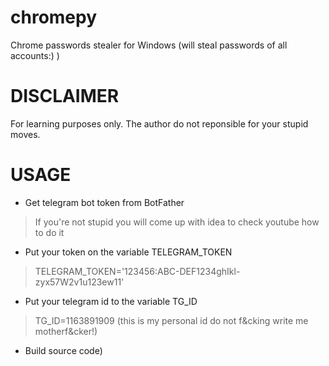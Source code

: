 # chromepy
Chrome passwords stealer for Windows (will steal passwords of all accounts:) )

# DISCLAIMER
For learning purposes only. The author do not reponsible for your stupid moves.


# USAGE
- Get telegram bot token from BotFather 
> If you're not stupid you will come up with idea to check youtube how to do it
- Put your token on the variable TELEGRAM_TOKEN
> TELEGRAM_TOKEN='123456:ABC-DEF1234ghIkl-zyx57W2v1u123ew11'
- Put your telegram id to the variable TG_ID
> TG_ID=1163891909 (this is my personal id do not f&cking write me motherf&cker!)
- Build source code)
